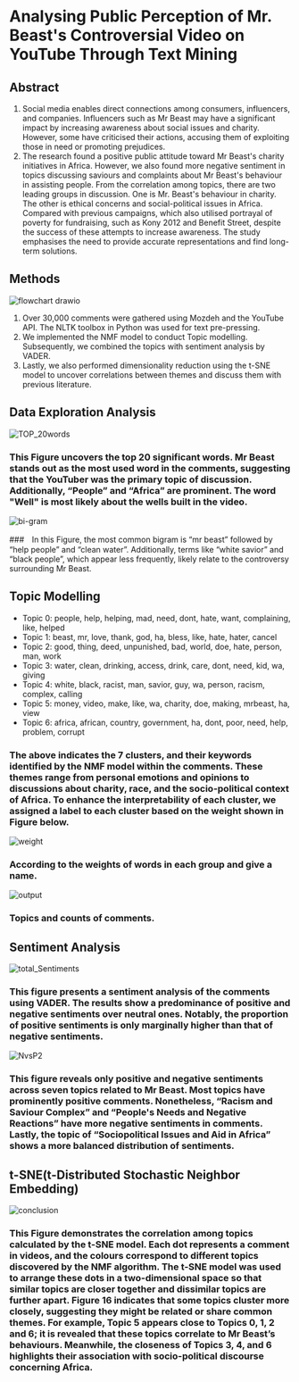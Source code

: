 # Analysing Public Perception of Mr. Beast's Controversial Video on YouTube Through Text Mining

## Abstract
1. Social media enables direct connections among consumers, influencers, and companies. Influencers such as Mr Beast may have a significant impact by increasing awareness about social issues and charity. However, some have criticised their actions, accusing them of exploiting those in need or promoting prejudices.
2. The research found a positive public attitude toward Mr Beast's charity initiatives in Africa. However, we also found more negative sentiment in topics discussing saviours and complaints about Mr Beast's behaviour in assisting people. From the correlation among topics, there are two leading groups in discussion. One is Mr. Beast's behaviour in charity. The other is ethical concerns and social-political issues in Africa. Compared with previous campaigns, which also utilised portrayal of poverty for fundraising, such as Kony 2012 and Benefit Street, despite the success of these attempts to increase awareness. The study emphasises the need to provide accurate representations and find long-term solutions.

## Methods
![flowchart drawio](https://github.com/user-attachments/assets/e39a5ea1-d6d3-4892-b763-5d6756e0fc01)

1. Over 30,000 comments were gathered using Mozdeh and the YouTube API. The NLTK toolbox in Python was used for text pre-pressing.
2. We implemented the NMF model to conduct Topic modelling. Subsequently, we combined the topics with sentiment analysis by VADER.
3. Lastly, we also performed dimensionality reduction using the t-SNE model to uncover correlations between themes and discuss them with previous literature.
   
## Data Exploration Analysis

![TOP_20words](https://github.com/user-attachments/assets/8b909931-a692-4a0d-8fcf-f26d05ad9e10)
### This Figure uncovers the top 20 significant words. Mr Beast stands out as the most used word in the comments, suggesting that the YouTuber was the primary topic of discussion. Additionally, “People” and “Africa” are prominent. The word "Well" is most likely about the wells built in the video.



![bi-gram](https://github.com/user-attachments/assets/fc749e6d-28c5-427a-80f9-04bee2a473cf)

###　In this Figure, the most common bigram is “mr beast” followed by “help people” and “clean water”. Additionally, terms like “white savior” and “black people”, which appear less frequently, likely relate to the controversy surrounding Mr Beast.

## Topic Modelling 

* Topic 0: people, help, helping, mad, need, dont, hate, want, complaining, like, helped
* Topic 1: beast, mr, love, thank, god, ha, bless, like, hate, hater, cancel
* Topic 2: good, thing, deed, unpunished, bad, world, doe, hate, person, man, work
* Topic 3: water, clean, drinking, access, drink, care, dont, need, kid, wa, giving
* Topic 4: white, black, racist, man, savior, guy, wa, person, racism, complex, calling
* Topic 5: money, video, make, like, wa, charity, doe, making, mrbeast, ha, view
* Topic 6: africa, african, country, government, ha, dont, poor, need, help, problem, corrupt

### The above indicates the 7 clusters, and their keywords identified by the NMF model within the comments. These themes range from personal emotions and opinions to discussions about charity, race, and the socio-political context of Africa. To enhance the interpretability of each cluster, we assigned a label to each cluster based on the weight shown in Figure below.


![weight](https://github.com/user-attachments/assets/4b53a6a8-e72d-447c-8d45-478f289dd80d)

### According to the weights of words in each group and give a name. 


![output](https://github.com/user-attachments/assets/6bf36db4-b50b-4d27-ab9d-e406f0e1633c)
### Topics and counts of comments. 


## Sentiment Analysis

![total_Sentiments](https://github.com/user-attachments/assets/8927036f-59ae-4ba3-bbf6-acd0a43b0d03)
### This figure presents a sentiment analysis of the comments using VADER. The results show a predominance of positive and negative sentiments over neutral ones. Notably, the proportion of positive sentiments is only marginally higher than that of negative sentiments.

![NvsP2](https://github.com/user-attachments/assets/8a11ab05-0b64-44c8-a83f-e5f54359a646)
### This figure reveals only positive and negative sentiments across seven topics related to Mr Beast. Most topics have prominently positive comments. Nonetheless, “Racism and Saviour Complex” and “People's Needs and Negative Reactions” have more negative sentiments in comments. Lastly, the topic of “Sociopolitical Issues and Aid in Africa” shows a more balanced distribution of sentiments.

## t-SNE(t-Distributed Stochastic Neighbor Embedding)
![conclusion](https://github.com/user-attachments/assets/c5a0a6ec-80c3-4cbe-b5f6-1388541087b8)

### This Figure demonstrates the correlation among topics calculated by the t-SNE model. Each dot represents a comment in videos, and the colours correspond to different topics discovered by the NMF algorithm. The t-SNE model was used to arrange these dots in a two-dimensional space so that similar topics are closer together and dissimilar topics are further apart. Figure 16 indicates that some topics cluster more closely, suggesting they might be related or share common themes. For example, Topic 5 appears close to Topics 0, 1, 2 and 6; it is revealed that these topics correlate to Mr Beast’s behaviours. Meanwhile, the closeness of Topics 3, 4, and 6 highlights their association with socio-political discourse concerning Africa.
